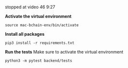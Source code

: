 stopped at video 46 9:27

**Activate the virtual environment**
```
source mac-bchain-env/bin/activate
```

**Install all packages**
```
pip3 install -r requirements.txt
```

**Run the tests**
Make sure to activate the virtual environment

```
python3 -m pytest backend/tests
```